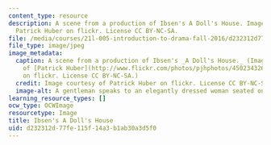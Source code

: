 ```yaml
---
content_type: resource
description: A scene from a production of Ibsen's A Doll's House. Image courtesy of
  Patrick Huber on flickr. License CC BY-NC-SA.
file: /media/courses/21l-005-introduction-to-drama-fall-2016/d232312d77fe115f14a3b1ab30a3d5f0_21l-005f16.jpg
file_type: image/jpeg
image_metadata:
  caption: A scene from a production of Ibsen's _A Doll's House._ (Image courtesy
    of [Patrick Huber](http://www.flickr.com/photos/pjhphotos/4502343267/in/photolist-LADd-LADf-LADm-LADr-LADo-LADb-LADh-LADj-LADp-7RUWgU-7RUWjG-7RUWo1-7RUWq9-7RUWxs-7RRFN4-7RUWiN-a9UH2-7RRFGt-7RUWi7-j7Y4jE)
    on flickr. License CC BY-NC-SA.)
  credit: Image courtesy of Patrick Huber on flickr. License CC BY-NC-SA.
  image-alt: A gentleman speaks to an elegantly dressed woman seated on a chaise lounge.
learning_resource_types: []
ocw_type: OCWImage
resourcetype: Image
title: Ibsen's A Doll's House
uid: d232312d-77fe-115f-14a3-b1ab30a3d5f0
---
```

